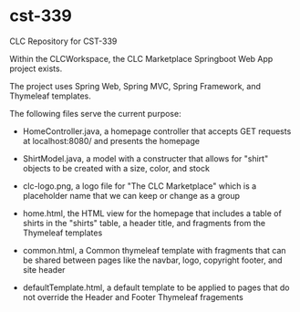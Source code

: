 # cst-339
CLC Repository for CST-339

Within the CLCWorkspace, the CLC Marketplace Springboot Web App project exists.

The project uses Spring Web, Spring MVC, Spring Framework, and Thymeleaf templates.

The following files serve the current purpose:

-   HomeController.java, a homepage controller that accepts GET requests at localhost:8080/ and presents the homepage

-   ShirtModel.java, a model with a constructer that allows for "shirt" objects to be created with a size, color, and stock

-   clc-logo.png, a logo file for "The CLC Marketplace" which is a placeholder name that we can keep or change as a group

-   home.html, the HTML view for the homepage that includes a table of shirts in the "shirts" table, a header title, and fragments from the Thymeleaf templates

-   common.html, a Common thymeleaf template with fragments that can be shared between pages like the navbar, logo, copyright footer, and site header

-   defaultTemplate.html, a default template to be applied to pages that do not override the Header and Footer Thymeleaf fragements
